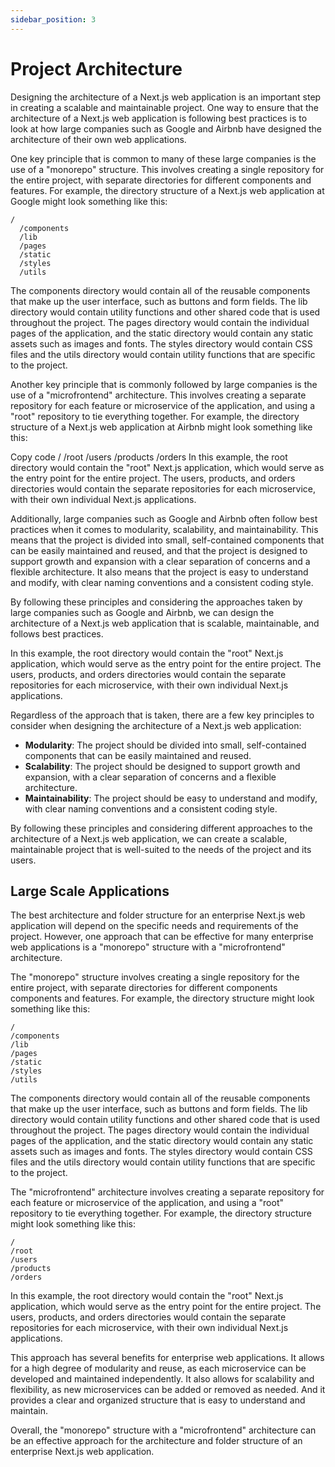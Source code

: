 ```yaml
---
sidebar_position: 3
---
```


# Project Architecture

Designing the architecture of a Next.js web application is an important step in creating a scalable and maintainable project. One way to ensure that the architecture of a Next.js web application is following best practices is to look at how large companies such as Google and Airbnb have designed the architecture of their own web applications.

One key principle that is common to many of these large companies is the use of a "monorepo" structure. This involves creating a single repository for the entire project, with separate directories for different components and features. For example, the directory structure of a Next.js web application at Google might look something like this:

```
/
  /components
  /lib
  /pages
  /static
  /styles
  /utils
```

The components directory would contain all of the reusable components that make up the user interface, such as buttons and form fields. The lib directory would contain utility functions and other shared code that is used throughout the project. The pages directory would contain the individual pages of the application, and the static directory would contain any static assets such as images and fonts. The styles directory would contain CSS files and the utils directory would contain utility functions that are specific to the project.

Another key principle that is commonly followed by large companies is the use of a "microfrontend" architecture. This involves creating a separate repository for each feature or microservice of the application, and using a "root" repository to tie everything together. For example, the directory structure of a Next.js web application at Airbnb might look something like this:

Copy code
/
/root
/users
/products
/orders
In this example, the root directory would contain the "root" Next.js application, which would serve as the entry point for the entire project. The users, products, and orders directories would contain the separate repositories for each microservice, with their own individual Next.js applications.

Additionally, large companies such as Google and Airbnb often follow best practices when it comes to modularity, scalability, and maintainability. This means that the project is divided into small, self-contained components that can be easily maintained and reused, and that the project is designed to support growth and expansion with a clear separation of concerns and a flexible architecture. It also means that the project is easy to understand and modify, with clear naming conventions and a consistent coding style.

By following these principles and considering the approaches taken by large companies such as Google and Airbnb, we can design the architecture of a Next.js web application that is scalable, maintainable, and follows best practices.

In this example, the root directory would contain the "root" Next.js application, which would serve as the entry point for the entire project. The users, products, and orders directories would contain the separate repositories for each microservice, with their own individual Next.js applications.

Regardless of the approach that is taken, there are a few key principles to consider when designing the architecture of a Next.js web application:

- **Modularity**: The project should be divided into small, self-contained components that can be easily maintained and reused.
- **Scalability**: The project should be designed to support growth and expansion, with a clear separation of concerns and a flexible architecture.
- **Maintainability**: The project should be easy to understand and modify, with clear naming conventions and a consistent coding style.

By following these principles and considering different approaches to the architecture of a Next.js web application, we can create a scalable, maintainable project that is well-suited to the needs of the project and its users.

## Large Scale Applications

The best architecture and folder structure for an enterprise Next.js web application will depend on the specific needs and requirements of the project. However, one approach that can be effective for many enterprise web applications is a "monorepo" structure with a "microfrontend" architecture.

The "monorepo" structure involves creating a single repository for the entire project, with separate directories for different components components and features. For example, the directory structure might look something like this:

```
/
/components
/lib
/pages
/static
/styles
/utils
```

The components directory would contain all of the reusable components that make up the user interface, such as buttons and form fields. The lib directory would contain utility functions and other shared code that is used throughout the project. The pages directory would contain the individual pages of the application, and the static directory would contain any static assets such as images and fonts. The styles directory would contain CSS files and the utils directory would contain utility functions that are specific to the project.

The "microfrontend" architecture involves creating a separate repository for each feature or microservice of the application, and using a "root" repository to tie everything together. For example, the directory structure might look something like this:

```
/
/root
/users
/products
/orders
```

In this example, the root directory would contain the "root" Next.js application, which would serve as the entry point for the entire project. The users, products, and orders directories would contain the separate repositories for each microservice, with their own individual Next.js applications.

This approach has several benefits for enterprise web applications. It allows for a high degree of modularity and reuse, as each microservice can be developed and maintained independently. It also allows for scalability and flexibility, as new microservices can be added or removed as needed. And it provides a clear and organized structure that is easy to understand and maintain.

Overall, the "monorepo" structure with a "microfrontend" architecture can be an effective approach for the architecture and folder structure of an enterprise Next.js web application.
